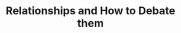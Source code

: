 ---
title: "Relationships and How to Debate them"
lang: "English"
year: "2022"
links: ['hZf_IXv_33c']
slides: ""
authors: ['Tamar Ben Meir']
tags: ['Family and Relationships']
layout: "workshop"
categories: ["workshops"]
---